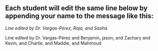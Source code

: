 ## Each student will edit the same line below by appending your name to the message like this:
*Line edited by Dr. Vargas-Pérez, Raja, and Sasha.*

Line edited by Dr. Vargas-Pérez and Benjamin, jason, and Zachary and Kevin, and Charlie, and Maddie, and Mahmoud


